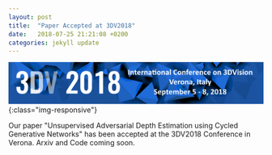 ```yaml
---
layout: post
title:  "Paper Accepted at 3DV2018"
date:   2018-07-25 21:21:08 +0200
categories: jekyll update
---
```


![cvprlogo](/assets/3dv_logo_c_opt.png){:class="img-responsive"}

Our paper "Unsupervised Adversarial Depth Estimation using Cycled Generative Networks" has been accepted at the 3DV2018 Conference in Verona.
Arxiv and Code coming soon.

